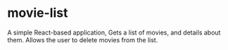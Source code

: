 # movie-list
A simple React-based application, Gets a list of movies, and details about them. Allows the user to delete movies from the list.
